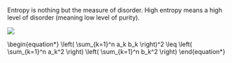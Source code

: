 Entropy is nothing but the measure of disorder. High entropy means a high level of disorder (meaning low level of purity).

<img src="https://render.githubusercontent.com/render/math?math=e^{i \pi} = -1">

\begin{equation*}
\left( \sum_{k=1}^n a_k b_k \right)^2 \leq \left( \sum_{k=1}^n a_k^2 \right) \left( \sum_{k=1}^n b_k^2 \right)
\end{equation*}
